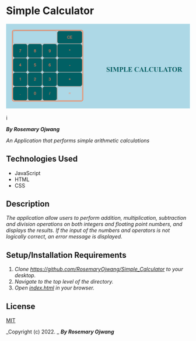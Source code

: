 # Simple Calculator
![image](images/calculator.png)

i

**_By Rosemary Ojwang_**

_An Application that performs simple arithmetic calculations_

## Technologies Used
* JavaScript
* HTML
* CSS

## Description
_The application allow users to perform addition, multiplication, subtraction and division operations on both integers and floating point numbers, and displays the results. If the input of the numbers and operators is not logically correct, an error message is displayed._

## Setup/Installation Requirements
1. _Clone https://github.com/RosemaryOjwang/Simple_Calculator to your desktop._
2. _Navigate to the top level of the directory._
3. _Open [index.html](index.html) in your browser._

## License

[MIT](https://opensource.org/licenses/MIT)

_Copyright (c) 2022. _ _**By Rosemary Ojwang**_
